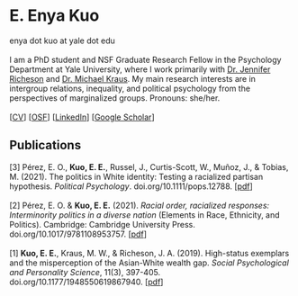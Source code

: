 <h1>E. Enya Kuo</h1>
enya dot kuo at yale dot edu
<br>
<br>
I am a PhD student and NSF Graduate Research Fellow in the Psychology Department at Yale University, where I work primarily with <a href="https://spcl.yale.edu/">Dr. Jennifer Richeson</a> and <a href="https://www.csinequality.com/">Dr. Michael Kraus</a>. My main research interests are in intergroup relations, inequality, and political psychology from the perspectives of marginalized groups. Pronouns: she/her.
<br>
<br>
[<a href="https://app.box.com/s/bbfd9v8tq9edwsv5imysmn9i9nw4yu8d">CV</a>] 
[<a href="https://osf.io/zc96s/">OSF</a>]
[<a href="https://www.linkedin.com/in/enyakuo/">LinkedIn</a>]
[<a href="https://scholar.google.com/citations?user=whztlp8AAAAJ&hl=en&oi=ao">Google Scholar</a>] 

<h2>Publications</h2>
[3] Pérez, E. O., <b>Kuo, E. E.</b>, Russel, J., Curtis-Scott, W., Muñoz, J., & Tobias, M. (2021). The politics in White identity: Testing a racialized partisan hypothesis. <i>Political Psychology</i>. doi.org/10.1111/pops.12788. [<a href="https://drive.google.com/file/d/1B9tHAqCG_G794lEvXJu8l-3GULnq-P4L/view?usp=sharing">pdf</a>] 
<br>
<br>
[2] Pérez, E. O. & <b>Kuo, E. E.</b> (2021). <i>Racial order, racialized responses: Interminority politics in a diverse nation</i> (Elements in Race, Ethnicity, and Politics). Cambridge: Cambridge University Press. doi.org/10.1017/9781108953757. [<a href="https://drive.google.com/file/d/1JHZiYCvgFzYPNPgyvVR2t0n2vPVkuYY0/view?usp=sharing">pdf</a>] 
<br>
<br>
[1] <b>Kuo, E. E.</b>, Kraus, M. W., & Richeson, J. A. (2019). High-status exemplars and the misperception of the Asian-White wealth gap. <i>Social Psychological and Personality Science</i>, 11(3), 397-405. doi.org/10.1177/1948550619867940. [<a href="https://drive.google.com/file/d/17tiCSImBI1bhkwUUddsVKgEMeY1ZoC5C/view?usp=sharing">pdf</a>]
